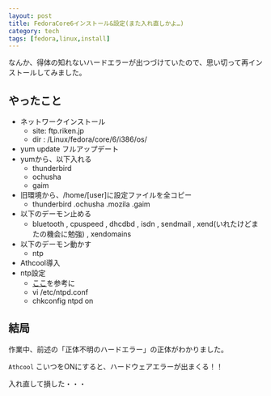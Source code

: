 ```yaml
---
layout: post
title: FedoraCore6インストール&設定(また入れ直しかよ…)
category: tech
tags: [fedora,linux,install]
---
```


なんか、得体の知れないハードエラーが出つづけていたので、思い切って再インストールしてみました。

## やったこと

- ネットワークインストール
  - site: ftp.riken.jp
  - dir : /Linux/fedora/core/6/i386/os/
- yum update フルアップデート
- yumから、以下入れる
  - thunderbird
  - ochusha
  - gaim
- 旧環境から、/home/[user]に設定ファイルを全コピー
  - thunderbird .ochusha .mozila .gaim
- 以下のデーモン止める
  - bluetooth , cpuspeed , dhcdbd , isdn , sendmail , xend(いれたけどまたの機会に勉強) , xendomains
- 以下のデーモン動かす
  - ntp
- Athcool導入
- ntp設定
  - [ここ](http://wiki.nothing.sh/page/NTP/%A5%D7%A5%ED%A5%D0%A5%A4%A5%C0%A1%A6%B5%A1%B4%D8%CA%CC)を参考に
  - vi /etc/ntpd.conf
  - chkconfig ntpd on

## 結局

作業中、前述の「正体不明のハードエラー」の正体がわかりました。

`Athcool` こいつをONにすると、ハードウェアエラーが出まくる！！

入れ直して損した・・・
